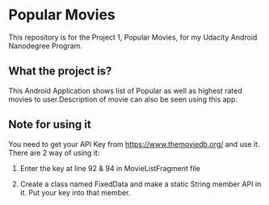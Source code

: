 # Popular Movies
This repository is for the Project 1, Popular Movies, for my Udacity Android Nanodegree Program.

## What the project is?
This Android Application shows list of Popular as well as highest rated movies to user.Description of movie can also be seen using this app.

## Note for using it
You need to get your API Key from https://www.themoviedb.org/ and use it.
There are 2 way of using it:

1) Enter the key at line 92 & 94 in MovieListFragment file

2) Create a class named FixedData and make a static String member API in it. Put your key into that member.


